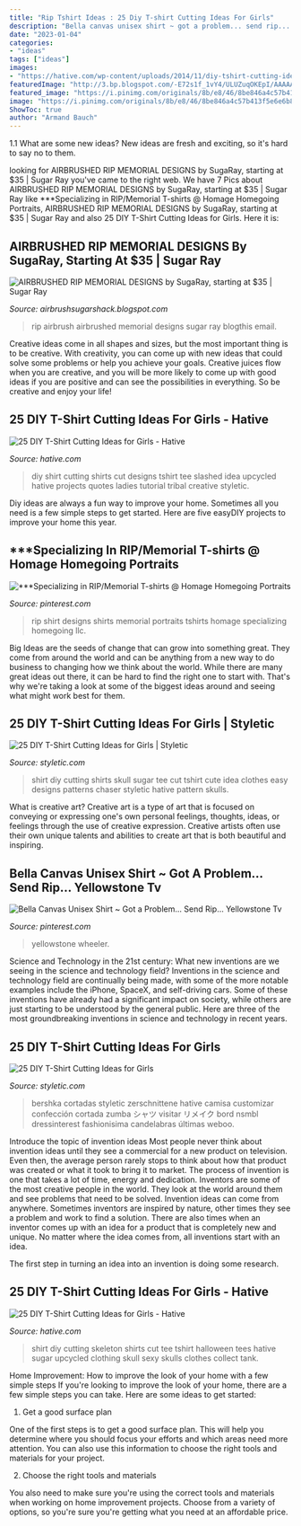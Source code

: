 ```yaml
---
title: "Rip Tshirt Ideas : 25 Diy T-shirt Cutting Ideas For Girls"
description: "Bella canvas unisex shirt ~ got a problem... send rip... yellowstone tv"
date: "2023-01-04"
categories:
- "ideas"
tags: ["ideas"]
images:
- "https://hative.com/wp-content/uploads/2014/11/diy-tshirt-cutting-ideas/3-blue-slashed-tshirt.jpg"
featuredImage: "http://3.bp.blogspot.com/-E72s1f_1vY4/ULUZuqOKEpI/AAAAAAAAA18/MCB8qOgo8v4/s320/prints22.jpg"
featured_image: "https://i.pinimg.com/originals/8b/e8/46/8be846a4c57b413f5e6e6b853a884641.jpg"
image: "https://i.pinimg.com/originals/8b/e8/46/8be846a4c57b413f5e6e6b853a884641.jpg"
ShowToc: true
author: "Armand Bauch"
---
```



1.1 What are some new ideas?
New ideas are fresh and exciting, so it's hard to say no to them.

	

		
looking for AIRBRUSHED RIP MEMORIAL DESIGNS by SugaRay, starting at $35 | Sugar Ray you've came to the right web. We have 7 Pics about AIRBRUSHED RIP MEMORIAL DESIGNS by SugaRay, starting at $35 | Sugar Ray like ***Specializing in RIP/Memorial T-shirts @ Homage Homegoing Portraits, AIRBRUSHED RIP MEMORIAL DESIGNS by SugaRay, starting at $35 | Sugar Ray and also 25 DIY T-Shirt Cutting Ideas for Girls. Here it is:
		
    
## AIRBRUSHED RIP MEMORIAL DESIGNS By SugaRay, Starting At $35 | Sugar Ray

<img loading=lazy src="http://3.bp.blogspot.com/-E72s1f_1vY4/ULUZuqOKEpI/AAAAAAAAA18/MCB8qOgo8v4/s320/prints22.jpg" onerror="this.onerror=null;this.src='https://tse3.mm.bing.net/th?id=OIP.vPC7gYbfWKT3IQTCf_u_NAAAAA&amp;pid=15.1';" alt="AIRBRUSHED RIP MEMORIAL DESIGNS by SugaRay, starting at $35 | Sugar Ray">

_Source: airbrushsugarshack.blogspot.com_

>rip airbrush airbrushed memorial designs sugar ray blogthis email. 

	

Creative ideas come in all shapes and sizes, but the most important thing is to be creative. With creativity, you can come up with new ideas that could solve some problems or help you achieve your goals. Creative juices flow when you are creative, and you will be more likely to come up with good ideas if you are positive and can see the possibilities in everything. So be creative and enjoy your life!

    
## 25 DIY T-Shirt Cutting Ideas For Girls - Hative

<img loading=lazy src="https://hative.com/wp-content/uploads/2014/11/diy-tshirt-cutting-ideas/3-blue-slashed-tshirt.jpg" onerror="this.onerror=null;this.src='https://tse2.mm.bing.net/th?id=OIP.E6jn1okoD14yKQy3cVxZBwHaJ4&amp;pid=15.1';" alt="25 DIY T-Shirt Cutting Ideas for Girls - Hative">

_Source: hative.com_

>diy shirt cutting shirts cut designs tshirt tee slashed idea upcycled hative projects quotes ladies tutorial tribal creative styletic. 

	

Diy ideas are always a fun way to improve your home. Sometimes all you need is a few simple steps to get started. Here are five easyDIY projects to improve your home this year.

    
## ***Specializing In RIP/Memorial T-shirts @ Homage Homegoing Portraits

<img loading=lazy src="https://i.pinimg.com/originals/5e/79/18/5e79185b95877d16931b11432d7a373c.jpg" onerror="this.onerror=null;this.src='https://tse4.mm.bing.net/th?id=OIP.2J792Dinm-n9eZu3RCw4uwHaNK&amp;pid=15.1';" alt="***Specializing in RIP/Memorial T-shirts @ Homage Homegoing Portraits">

_Source: pinterest.com_

>rip shirt designs shirts memorial portraits tshirts homage specializing homegoing llc. 

	

Big Ideas are the seeds of change that can grow into something great. They come from around the world and can be anything from a new way to do business to changing how we think about the world. While there are many great ideas out there, it can be hard to find the right one to start with. That's why we're taking a look at some of the biggest ideas around and seeing what might work best for them.

    
## 25 DIY T-Shirt Cutting Ideas For Girls | Styletic

<img loading=lazy src="https://styletic.com/wp-content/uploads/2014/11/diy-tshirt-cutting-ideas/10-sugar-skull-t-shirt-cutting.jpg" onerror="this.onerror=null;this.src='https://tse2.mm.bing.net/th?id=OIP.XTQpIiqR0-dZ1DY59xBgYwHaKn&amp;pid=15.1';" alt="25 DIY T-Shirt Cutting Ideas for Girls | Styletic">

_Source: styletic.com_

>shirt diy cutting shirts skull sugar tee cut tshirt cute idea clothes easy designs patterns chaser styletic hative pattern skulls. 

	

What is creative art?
Creative art is a type of art that is focused on conveying or expressing one's own personal feelings, thoughts, ideas, or feelings through the use of creative expression. Creative artists often use their own unique talents and abilities to create art that is both beautiful and inspiring.

    
## Bella Canvas Unisex Shirt ~ Got A Problem... Send Rip... Yellowstone Tv

<img loading=lazy src="https://i.pinimg.com/originals/8b/e8/46/8be846a4c57b413f5e6e6b853a884641.jpg" onerror="this.onerror=null;this.src='https://tse2.mm.bing.net/th?id=OIP.HdDh393pm8UqfmL7BH8URgHaF4&amp;pid=15.1';" alt="Bella Canvas Unisex Shirt ~ Got a Problem... Send Rip... Yellowstone Tv">

_Source: pinterest.com_

>yellowstone wheeler. 

	

Science and Technology in the 21st century: What new inventions are we seeing in the science and technology field?
Inventions in the science and technology field are continually being made, with some of the more notable examples include the iPhone, SpaceX, and self-driving cars. Some of these inventions have already had a significant impact on society, while others are just starting to be understood by the general public. Here are three of the most groundbreaking inventions in science and technology in recent years.

    
## 25 DIY T-Shirt Cutting Ideas For Girls

<img loading=lazy src="https://styletic.com/wp-content/uploads/2014/11/diy-tshirt-cutting-ideas/17-fringe-open-back-wings.jpg" onerror="this.onerror=null;this.src='https://tse3.mm.bing.net/th?id=OIP.-J7UkU3R6xHQRBXpJf-T4wHaJg&amp;pid=15.1';" alt="25 DIY T-Shirt Cutting Ideas for Girls">

_Source: styletic.com_

>bershka cortadas styletic zerschnittene hative camisa customizar confección cortada zumba シャツ visitar リメイク bord nsmbl dressinterest fashionisima candelabras últimas weboo. 

	

Introduce the topic of invention ideas
Most people never think about invention ideas until they see a commercial for a new product on television. Even then, the average person rarely stops to think about how that product was created or what it took to bring it to market. The process of invention is one that takes a lot of time, energy and dedication. Inventors are some of the most creative people in the world. They look at the world around them and see problems that need to be solved.
Invention ideas can come from anywhere. Sometimes inventors are inspired by nature, other times they see a problem and work to find a solution. There are also times when an inventor comes up with an idea for a product that is completely new and unique. No matter where the idea comes from, all inventions start with an idea.

The first step in turning an idea into an invention is doing some research.

    
## 25 DIY T-Shirt Cutting Ideas For Girls - Hative

<img loading=lazy src="https://hative.com/wp-content/uploads/2014/11/diy-tshirt-cutting-ideas/1-skeleton-halloween-t-shirt-cut.jpg" onerror="this.onerror=null;this.src='https://tse1.mm.bing.net/th?id=OIP.FimhNBX6ixZTB6zUQEN7QgHaLH&amp;pid=15.1';" alt="25 DIY T-Shirt Cutting Ideas for Girls - Hative">

_Source: hative.com_

>shirt diy cutting skeleton shirts cut tee tshirt halloween tees hative sugar upcycled clothing skull sexy skulls clothes collect tank. 

	

Home Improvement: How to improve the look of your home with a few simple steps
If you're looking to improve the look of your home, there are a few simple steps you can take. Here are some ideas to get started:
1. Get a good surface plan

One of the first steps is to get a good surface plan. This will help you determine where you should focus your efforts and which areas need more attention. You can also use this information to choose the right tools and materials for your project.

2. Choose the right tools and materials

You also need to make sure you're using the correct tools and materials when working on home improvement projects. Choose from a variety of options, so you're sure you're getting what you need at an affordable price.


